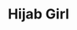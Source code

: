 ---
templateKey: 'product-page'
path: /products
title: Hijab Girl 
image: /img/yuhu.jpg
heading: Hijab yang Memancarkan Kepercayaan Diri
description: >-
  Hijab Girl adalah pilihan terbaik bagi wanita yang ingin tampil elegan dan percaya diri dengan hijab berkualitas. Kami menghadirkan koleksi hijab modern yang nyaman, stylish, dan sesuai dengan berbagai gaya. Dengan bahan terbaik dan desain yang inovatif, kami memastikan setiap hijab yang kami tawarkan mencerminkan keindahan dan keanggunan.
intro:
  blurbs:
    - image: /img/motif.png
      text: >
        Kami menyediakan hijab dengan berbagai bahan berkualitas seperti voal, satin, dan pashmina. Setiap produk dirancang untuk memberikan kenyamanan maksimal dan tampilan yang anggun dalam berbagai kesempatan.
    - image: /img/hijabbbb.png
      text: >
        Dapatkan berbagai pilihan warna dan motif hijab yang sesuai dengan gaya dan kebutuhan Anda. Hijab Girl menghadirkan desain eksklusif yang elegan dan modern.
    - image: /img/hij.png
      text: >
        Kami percaya bahwa hijab adalah simbol kekuatan dan kepercayaan diri. Oleh karena itu, kami mendukung perempuan dalam berkarya dan mengembangkan potensinya melalui berbagai program pemberdayaan.
    - image: /img/pink.png
      text: >
        Sebagian dari keuntungan kami disalurkan untuk mendukung pendidikan dan pelatihan bagi perempuan di berbagai komunitas. Dengan membeli produk kami, Anda ikut serta dalam membangun masa depan yang lebih baik bagi sesama.
  heading: Hijab Berkualitas dengan Desain Eksklusif
  description: >
     Kami menggunakan bahan berkualitas tinggi yang lembut, ringan, dan mudah dibentuk. Dengan berbagai pilihan warna dan desain, hijab kami cocok untuk berbagai kesempatan, mulai dari santai hingga formal.
main:
  heading: Hijab terbaik tanpa kompromi
  description: >
    Kami percaya bahwa hijab bukan hanya soal penampilan, tapi juga tentang kenyamanan, kualitas dan makna. Karena itu, kami sangat teliti dan transparan dalam setiap langkah proses pembuatan hijab kami.
    Kami memilih bahan terbaik dari sumber terpercaya, memastikan setiap helai kain nyaman di kulit, tahan lama, dan ramah lingkungan. Kami juga bekerja langsung dengan para pengrajin lokal untuk menjamin proses produksi yang adil dan memberdayakan.
    Bagi kami hijab bukan sekadar produk ia adalah simbol kepercayaan diri, keanggunan, dan komitmen terhadap nilai-nilai. Tanpa kompromi.
    
    
    
  image1:
    alt: A close-up of a paper filter filled with ground coffee
    image: /img/mot.jpg
  image2:
    alt: A green cup of a coffee on a wooden table
    image: /img/tif.jpg
  image3:
    alt: Coffee beans
    image: /img/den.jpg
testimonials:
  - author: Fatimah Az-zahra
    quote: >-
      Hijab girl adalah pilihan tepat bagi mereka yang ingin mengekspresikann keindahan dalam kesederhanaan. Aku menyukai bagaimana hijab mencerminkan kepercayaan diri, kesopanan, dan kekuatan seorang wanita.
      
  - author: Aisyah Ramadhani
    quote: >-
      Hijab Girl adalah pilihan utama kalau kamu mencari hijab berkualitas dan penuh makna. Aku suka bagaimana mereka mengangkat kepercayaan diri perempuan dan tetap menjaga nilai-nilai dalam setiap desainnya.
full_image: /img/tas.jpg
pricing:
  heading: Langganan Bulanan
  description: >-
    Kami ingin membuat hijab yang nyaman dan stylish jadi bagian keseharianmu
    Pilih salah satu paket langganan bulanan kami dan dapatkan hijab faforitmu langsung kerumah setiap bulan.
    Hubungi kami untuk detail lebih lanjut dan info pembayaran.
  plans:
    - description:  'Cocok untuk kamu yang suka tampil simple dan rapi setiap hari'
      items:
        - 2 hijab pilihan perbulan
        - Bahan katun, voile, atau jersey"
        - Warna netral atau pastel"
      plan: Mini
      price: 'Rp150.000 / bulan'
    - description: 'Pas untuk kamu yang suka gaya baru dan tampil stylish!'
      items:
        - 4 hijab per bulan
        - Beragam bahan premium (sifon, silk, katun)
        - Motif dan warna beragam
      plan: Midi
      price: 'Rp250.000 / bulan'
    - description: Pnya selera unik? Ingin batch kecil dengan pilihan spesial? Paket ini untuk kamu.
      items:
        - Jumlah dan bahan sesuai permintaan
        - Bisa mix warna, motif, dan bahan 
        - Bebas atur sendiri
      plan: Custom
      price: '??'
---